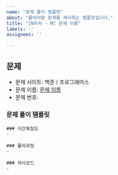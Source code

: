 ```yaml
---
name: "문제 풀이 템플릿"
about: "풀어야할 문제를 제시하는 템플릿입니다."
title: "[N주차 - M] 문제 이름"
labels: ''
assignees: ''

---
```

## 문제 
- 문제 사이트: 백준 / 프로그래머스 
- 문제 이름: [문제 이름](링크)
- 문제 번호: 

### 문제 풀이 템플릿
```
### 시간복잡도
-

### 풀이과정
-

### 의사코드
-

```
